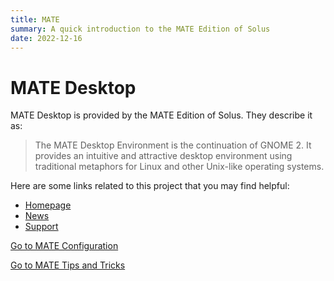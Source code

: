 ```yaml
---
title: MATE
summary: A quick introduction to the MATE Edition of Solus
date: 2022-12-16
---
```


# MATE Desktop

MATE Desktop is provided by the MATE Edition of Solus. They describe it as:

> The MATE Desktop Environment is the continuation of GNOME 2. It provides an intuitive and attractive desktop environment using traditional metaphors for Linux and other Unix-like operating systems.

Here are some links related to this project that you may find helpful:

- [Homepage](https://mate-desktop.org/)
- [News](https://mate-desktop.org/blog/)
- [Support](https://mate-desktop.org/community/)

[Go to MATE Configuration](configuration)

[Go to MATE Tips and Tricks](tips-and-tricks)

